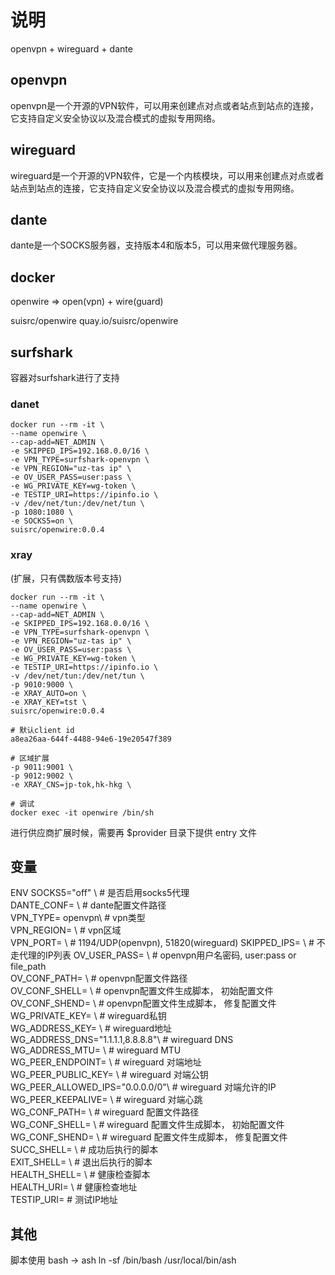 # 说明

openvpn + wireguard + dante

## openvpn
openvpn是一个开源的VPN软件，可以用来创建点对点或者站点到站点的连接，它支持自定义安全协议以及混合模式的虚拟专用网络。

## wireguard
wireguard是一个开源的VPN软件，它是一个内核模块，可以用来创建点对点或者站点到站点的连接，它支持自定义安全协议以及混合模式的虚拟专用网络。

## dante
dante是一个SOCKS服务器，支持版本4和版本5，可以用来做代理服务器。

## docker

openwire => open(vpn) + wire(guard) 

suisrc/openwire
quay.io/suisrc/openwire

## surfshark

容器对surfshark进行了支持

### danet

```
docker run --rm -it \
--name openwire \
--cap-add=NET_ADMIN \
-e SKIPPED_IPS=192.168.0.0/16 \
-e VPN_TYPE=surfshark-openvpn \
-e VPN_REGION="uz-tas ip" \
-e OV_USER_PASS=user:pass \
-e WG_PRIVATE_KEY=wg-token \
-e TESTIP_URI=https://ipinfo.io \
-v /dev/net/tun:/dev/net/tun \
-p 1080:1080 \
-e SOCKS5=on \
suisrc/openwire:0.0.4
```

### xray

(扩展，只有偶数版本号支持)

```
docker run --rm -it \
--name openwire \
--cap-add=NET_ADMIN \
-e SKIPPED_IPS=192.168.0.0/16 \
-e VPN_TYPE=surfshark-openvpn \
-e VPN_REGION="uz-tas ip" \
-e OV_USER_PASS=user:pass \
-e WG_PRIVATE_KEY=wg-token \
-e TESTIP_URI=https://ipinfo.io \
-v /dev/net/tun:/dev/net/tun \
-p 9010:9000 \
-e XRAY_AUTO=on \
-e XRAY_KEY=tst \
suisrc/openwire:0.0.4
```

```
# 默认client id
a8ea26aa-644f-4488-94e6-19e20547f389

# 区域扩展
-p 9011:9001 \
-p 9012:9002 \
-e XRAY_CNS=jp-tok,hk-hkg \

# 调试
docker exec -it openwire /bin/sh
```

进行供应商扩展时候，需要再 $provider 目录下提供 entry 文件

## 变量

ENV SOCKS5="off" \ # 是否启用socks5代理  
    DANTE_CONF= \  # dante配置文件路径  
    VPN_TYPE= openvpn\ # vpn类型  
    VPN_REGION= \      # vpn区域  
    VPN_PORT= \        # 1194/UDP(openvpn), 51820(wireguard)
    SKIPPED_IPS= \  # 不走代理的IP列表
    OV_USER_PASS= \  # openvpn用户名密码, user:pass or file_path  
    OV_CONF_PATH= \  # openvpn配置文件路径  
    OV_CONF_SHELL= \  # openvpn配置文件生成脚本， 初始配置文件 
    OV_CONF_SHEND= \  # openvpn配置文件生成脚本， 修复配置文件   
    WG_PRIVATE_KEY= \  # wireguard私钥  
    WG_ADDRESS_KEY= \  # wireguard地址  
    WG_ADDRESS_DNS="1.1.1.1,8.8.8.8"\  # wireguard DNS  
    WG_ADDRESS_MTU= \  # wireguard MTU  
    WG_PEER_ENDPOINT= \  # wireguard 对端地址  
    WG_PEER_PUBLIC_KEY= \  # wireguard 对端公钥  
    WG_PEER_ALLOWED_IPS="0.0.0.0/0"\  # wireguard 对端允许的IP  
    WG_PEER_KEEPALIVE= \  # wireguard 对端心跳  
    WG_CONF_PATH= \  # wireguard 配置文件路径  
    WG_CONF_SHELL= \  # wireguard 配置文件生成脚本， 初始配置文件  
    WG_CONF_SHEND= \  # wireguard 配置文件生成脚本， 修复配置文件
    SUCC_SHELL= \  # 成功后执行的脚本  
    EXIT_SHELL= \  # 退出后执行的脚本  
    HEALTH_SHELL= \  # 健康检查脚本  
    HEALTH_URI= \  # 健康检查地址  
    TESTIP_URI=  # 测试IP地址

## 其他

脚本使用 bash -> ash
ln -sf /bin/bash /usr/local/bin/ash
